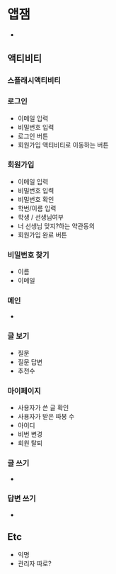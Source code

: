 # 앱잼
- 
## 액티비티

### 스플래시액티비티

### 로그인
- 이메일 입력
- 비밀번호 입력
- 로그인 버튼
- 회원가입 액티비티로 이동하는 버튼

### 회원가입

- 이메일 입력
- 비밀번호 입력
- 비밀번호 확인
- 학번/이름 입력
- 학생 / 선생님여부
- 너 선생님 맞지?하는 약관동의
- 회원가입 완료 버튼


### 비밀번호 찾기
- 이름
- 이메일


### 메인
- 

### 글 보기
- 질문
- 질문 답변
- 추천수

### 마이페이지
- 사용자가 쓴 글 확인
- 사용자가 받은 따봉 수
- 아이디
- 비번 변경
- 회원 탈퇴

### 글 쓰기
-

### 답변 쓰기
-

### 


## Etc
- 익명
- 관리자 따로?
